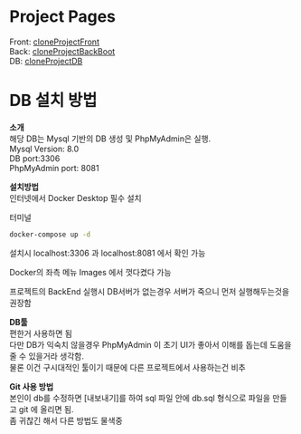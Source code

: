 # Project Pages<br>
Front: [cloneProjectFront](https://github.com/laeongmulti/cloneProjectFront)<br>
Back: [cloneProjectBackBoot](https://github.com/laeongmulti/cloneProjectBackBoot)<br>
DB: [cloneProjectDB](https://github.com/laeongmulti/cloneProjectDB)<br>

# DB 설치 방법<br>

**소개**<br>
해당 DB는 Mysql 기반의 DB 생성 및 PhpMyAdmin은 실행.<br>
Mysql Version: 8.0<br>
DB port:3306<br>
PhpMyAdmin port: 8081<br>

**설치방법**<br>
인터넷에서 Docker Desktop 필수 설치<br>

터미널
````bash
docker-compose up -d
````

설치시 localhost:3306 과 localhost:8081 에서 확인 가능<br>

Docker의 좌측 메뉴 Images 에서 껏다켰다 가능<br>

프로젝트의 BackEnd 실행시 DB서버가 없는경우 서버가 죽으니 먼저 실행해두는것을 권장함<br>

**DB툴**<br>
편한거 사용하면 됨<br>
다만 DB가 익숙치 않을경우 PhpMyAdmin 이 초기 UI가 좋아서 이해를 돕는데 도움을 줄 수 있을거라 생각함.<br>
물론 이건 구시대적인 툴이기 때문에 다른 프로젝트에서 사용하는건 비추<br>

**Git 사용 방법**<br>
본인이 db를 수정하면 [내보내기]를 하여 sql 파일 안에 db.sql 형식으로 파일을 만들고 git 에 올리면 됨.<br>
좀 귀찮긴 해서 다른 방법도 물색중<br>